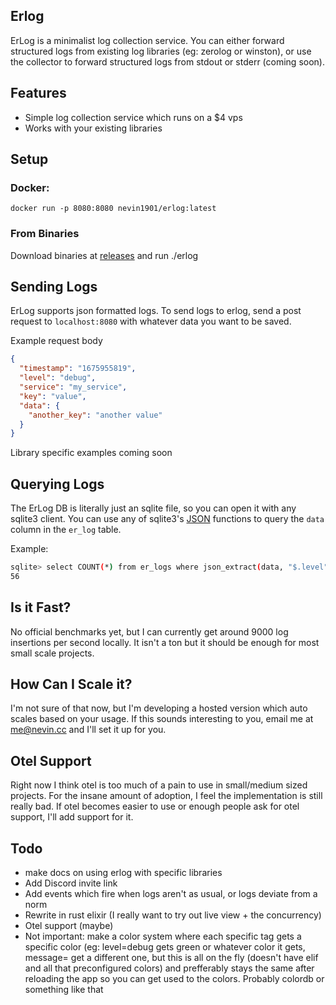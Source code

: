 ## Erlog

ErLog is a minimalist log collection service. You can either forward structured logs from existing log libraries (eg: zerolog or winston), or use the collector to forward structured logs from stdout or stderr (coming soon).

## Features

- Simple log collection service which runs on a $4 vps
- Works with your existing libraries

## Setup

### Docker:

`docker run -p 8080:8080 nevin1901/erlog:latest`

### From Binaries

Download binaries at [releases](./releases) and run ./erlog

## Sending Logs

ErLog supports json formatted logs. To send logs to erlog, send a post request to `localhost:8080` with whatever data you want to be saved.

Example request body

```json
{
  "timestamp": "1675955819",
  "level": "debug",
  "service": "my_service",
  "key": "value",
  "data": {
    "another_key": "another value"
  }
}
```

Library specific examples coming soon

## Querying Logs

The ErLog DB is literally just an sqlite file, so you can open it with any sqlite3 client. You can use any of sqlite3's [JSON](https://www.sqlite.org/json1.html) functions to query the `data` column in the `er_log` table.

Example:

```bash
sqlite> select COUNT(*) from er_logs where json_extract(data, "$.level") = "error";
56
```

## Is it Fast?

No official benchmarks yet, but I can currently get around 9000 log insertions per second locally. It isn't a ton but it should be enough for most small scale projects.

## How Can I Scale it?

I'm not sure of that now, but I'm developing a hosted version which auto scales based on your usage. If this sounds interesting to you, email me at me@nevin.cc and I'll set it up for you.

## Otel Support

Right now I think otel is too much of a pain to use in small/medium sized projects. For the insane amount of adoption, I feel the implementation is still really bad. If otel becomes easier to use or enough people ask for otel support, I'll add support for it.

## Todo

- make docs on using erlog with specific libraries
- Add Discord invite link
- Add events which fire when logs aren't as usual, or logs deviate from a norm
- Rewrite in rust elixir (I really want to try out live view + the concurrency)
- Otel support (maybe)
- Not important: make a color system where each specific tag gets a specific color (eg: level=debug gets green or whatever color it gets, message= get a different one, but this is all on the fly (doesn't have elif and all that preconfigured colors) and prefferably stays the same after reloading the app so you can get used to the colors. Probably colordb or something like that
